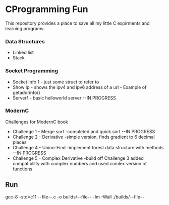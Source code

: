 # CProgramming Fun

This repository provides a place to save all my little C expirments and learning programs.

### Data Structures
* Linked list
* Stack

### Socket Programming
* Socket Info 1 - just some struct to refer to
* Show Ip - shows the ipv4 and ipv6 address of a url - Example of getaddrinfo()
* Server1 - basic helloworld server --IN PROGRESS

### ModernC
Challenges for ModernC book
* Challenge 1 - Merge sort -completed and quick sort --IN PROGRESS
* Challenge 2 - Derivative -simple version, finds gradient to 6 decimal places
* Challenge 4 - Union-Find -implement forest data structure with methods --IN PROGRESS
* Challenge 5 - Complex Derivative -build off Challenge 3 added compatiblilty with complex numbers and used comlex version of functions

## Run

gcc-8 -std=c11 --file--.c -o builds/--file-- -lm -Wall
./builds/--file--
